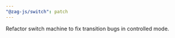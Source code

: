 ```yaml
---
"@zag-js/switch": patch
---
```


Refactor switch machine to fix transition bugs in controlled mode.
